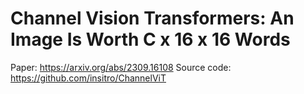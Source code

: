 # Channel Vision Transformers: An Image Is Worth C x 16 x 16 Words

Paper: https://arxiv.org/abs/2309.16108
Source code: https://github.com/insitro/ChannelViT
